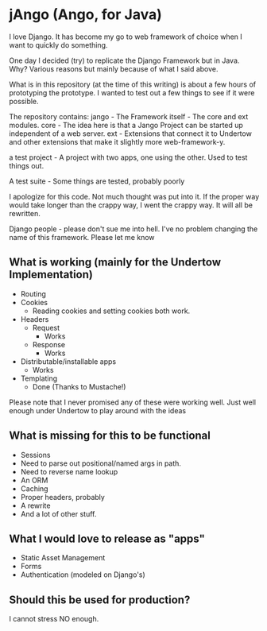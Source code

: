jAngo (Ango, for Java)
=========

I love Django. It has become my go to web framework of choice when I want to quickly do something. 

One day I decided (try) to replicate the Django Framework but in Java. Why? Various reasons but mainly because of what I said above.

What is in this repository (at the time of this writing) is about a few hours of prototyping the prototype. I wanted to test out a few things to see if it were possible. 

The repository contains:
jango - The Framework itself - The core and ext modules. 
core - The idea here is that a Jango Project can be started up independent of a web server.
ext - Extensions that connect it to Undertow and other extensions that make it slightly more web-framework-y.

a test project - A project with two apps, one using the other. Used to test things out.

A test suite - Some things are tested, probably poorly


I apologize for this code. Not much thought was put into it. If the proper way would take longer than the crappy way, I went the crappy way. It will all be rewritten.

Django people - please don't sue me into hell. I've no problem changing the name of this framework. Please let me know


What is working (mainly for the Undertow Implementation)
---------------------
* Routing
* Cookies
    * Reading cookies and setting cookies both work.
* Headers
    * Request
        * Works
    * Response
        * Works
* Distributable/installable apps
    * Works
* Templating
    * Done (Thanks to Mustache!)

Please note that I never promised any of these were working well. Just well enough under Undertow to play around with the ideas

What is missing for this to be functional
---------------------
* Sessions
* Need to parse out positional/named args in path.
* Need to reverse name lookup
* An ORM
* Caching
* Proper headers, probably
* A rewrite
* And a lot of other stuff.


What I would love to release as "apps"
---------------------
* Static Asset Management
* Forms
* Authentication (modeled on Django's)



Should this be used for production?
-------------------
I cannot stress NO enough.


